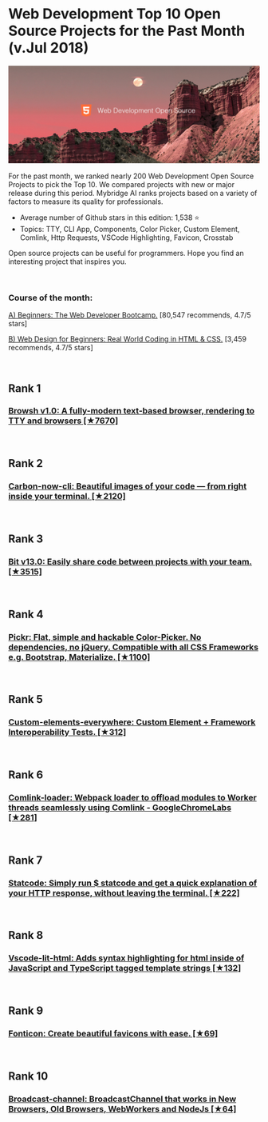 # Web Development Top 10 Open Source Projects for the Past Month (v.Jul 2018)

<img src="july-webdev-opensource.jpg" width="800" alt="Mybridge"></a>

For the past month, we ranked nearly 200 Web Development Open Source Projects to pick the Top 10. 
We compared projects with new or major release during this period. Mybridge AI ranks projects based on a variety of factors to measure its quality for professionals.

* Average number of Github stars in this edition: 1,538 ⭐️
* Topics: TTY, CLI App, Components, Color Picker, Custom Element, Comlink, Http Requests, VSCode Highlighting, Favicon, Crosstab

Open source projects can be useful for programmers. Hope you find an interesting project that inspires you.

<br>

### Course of the month:

[A) Beginners: The Web Developer Bootcamp.](http://bit.ly/2EewLTH) [80,547 recommends, 4.7/5 stars]

[B) Web Design for Beginners: Real World Coding in HTML & CSS.](http://bit.ly/2FDTJEl) [3,459 recommends, 4.7/5 stars]


<br>

## Rank 1
### [Browsh v1.0: A fully-modern text-based browser, rendering to TTY and browsers [★7670]](https://github.com/browsh-org/browsh?utm_source=mybridge&utm_medium=blog&utm_campaign=read_more)


<br>

## Rank 2
### [Carbon-now-cli: Beautiful images of your code — from right inside your terminal. [★2120]](https://github.com/mixn/carbon-now-cli?utm_source=mybridge&utm_medium=blog&utm_campaign=read_more)


<br>

## Rank 3
### [Bit v13.0: Easily share code between projects with your team.  [★3515]](https://github.com/teambit/bit?utm_source=mybridge&utm_medium=blog&utm_campaign=read_more)


<br>

## Rank 4
### [Pickr: Flat, simple and hackable Color-Picker. No dependencies, no jQuery. Compatible with all CSS Frameworks e.g. Bootstrap, Materialize. [★1100]](https://github.com/Simonwep/pickr?utm_source=mybridge&utm_medium=blog&utm_campaign=read_more)


<br>

## Rank 5
### [Custom-elements-everywhere: Custom Element + Framework Interoperability Tests. [★312]](https://github.com/webcomponents/custom-elements-everywhere?utm_source=mybridge&utm_medium=blog&utm_campaign=read_more)


<br>

## Rank 6
### [Comlink-loader: Webpack loader to offload modules to Worker threads seamlessly using Comlink - GoogleChromeLabs [★281]](https://github.com/GoogleChromeLabs/comlink-loader?utm_source=mybridge&utm_medium=blog&utm_campaign=read_more)


<br>

## Rank 7
### [Statcode: Simply run $ statcode and get a quick explanation of your HTTP response, without leaving the terminal. [★222]](https://github.com/shobrook/statcode?utm_source=mybridge&utm_medium=blog&utm_campaign=read_more)


<br>

## Rank 8
### [Vscode-lit-html: Adds syntax highlighting for html inside of JavaScript and TypeScript tagged template strings [★132]](https://github.com/mjbvz/vscode-lit-html?utm_source=mybridge&utm_medium=blog&utm_campaign=read_more)


<br>

## Rank 9
### [Fonticon: Create beautiful favicons with ease. [★69]](https://github.com/devgg/FontIcon?utm_source=mybridge&utm_medium=blog&utm_campaign=read_more)


<br>

## Rank 10
### [Broadcast-channel: BroadcastChannel that works in New Browsers, Old Browsers, WebWorkers and NodeJs [★64]](https://github.com/pubkey/broadcast-channel?utm_source=mybridge&utm_medium=blog&utm_campaign=read_more)
